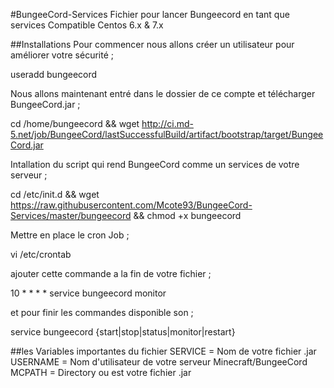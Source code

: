 #BungeeCord-Services
Fichier pour lancer Bungeecord en tant que services Compatible Centos 6.x &amp; 7.x

##Installations
Pour commencer nous allons créer un utilisateur pour améliorer votre sécurité ;

useradd bungeecord 

Nous allons maintenant entré dans le dossier de ce compte et télécharger BungeeCord.jar ;

cd /home/bungeecord && wget http://ci.md-5.net/job/BungeeCord/lastSuccessfulBuild/artifact/bootstrap/target/BungeeCord.jar

Intallation du script qui rend BungeeCord comme un services de votre serveur ;

cd /etc/init.d && wget https://raw.githubusercontent.com/Mcote93/BungeeCord-Services/master/bungeecord && chmod +x bungeecord

Mettre en place le cron Job ; 
 
vi /etc/crontab

ajouter cette commande a la fin de votre fichier ;
 
10 * * * * service bungeecord monitor

et pour finir les commandes disponible son ;

service bungeecord {start|stop|status|monitor|restart}

##les Variables importantes du fichier
SERVICE = Nom de votre fichier .jar
USERNAME =  Nom d'utilisateur de votre serveur Minecraft/BungeeCord
MCPATH = Directory ou est votre fichier .jar
 

